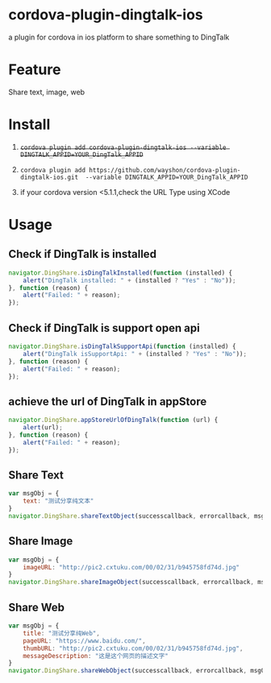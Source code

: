 # cordova-plugin-dingtalk-ios

a plugin for cordova in ios platform to share something to DingTalk

# Feature

Share text, image, web

# Install

1. <del>```cordova plugin add cordova-plugin-dingtalk-ios --variable DINGTALK_APPID=YOUR_DingTalk_APPID```</del>

2. ```cordova plugin add https://github.com/wayshon/cordova-plugin-dingtalk-ios.git  --variable DINGTALK_APPID=YOUR_DingTalk_APPID```

3. if your cordova version <5.1.1,check the URL Type using XCode

# Usage

## Check if DingTalk is installed
```Javascript
navigator.DingShare.isDingTalkInstalled(function (installed) {
    alert("DingTalk installed: " + (installed ? "Yes" : "No"));
}, function (reason) {
    alert("Failed: " + reason);
});
```

## Check if DingTalk is support open api
```Javascript
navigator.DingShare.isDingTalkSupportApi(function (installed) {
    alert("DingTalk isSupportApi: " + (installed ? "Yes" : "No"));
}, function (reason) {
    alert("Failed: " + reason);
});
```

## achieve the url of DingTalk in appStore
```Javascript
navigator.DingShare.appStoreUrlOfDingTalk(function (url) {
    alert(url);
}, function (reason) {
    alert("Failed: " + reason);
});
```

## Share Text
```Javascript
var msgObj = {
    text: "测试分享纯文本"
}
navigator.DingShare.shareTextObject(successcallback, errorcallback, msgObj);
```

## Share Image
```Javascript
var msgObj = {
    imageURL: "http://pic2.cxtuku.com/00/02/31/b945758fd74d.jpg"
}
navigator.DingShare.shareImageObject(successcallback, errorcallback, msgObj);
```

## Share Web
```Javascript
var msgObj = {
    title: "测试分享纯Web",
    pageURL: "https://www.baidu.com/",
    thumbURL: "http://pic2.cxtuku.com/00/02/31/b945758fd74d.jpg",
    messageDescription: "这是这个网页的描述文字"
}
navigator.DingShare.shareWebObject(successcallback, errorcallback, msgObj);
```
